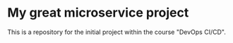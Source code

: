 # My great microservice project
This is a repository for the initial project within the course "DevOps CI/CD".
